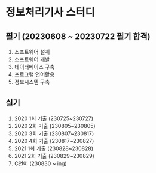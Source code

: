 # 정보처리기사 스터디

## 필기 (20230608 ~ 20230722 필기 합격)

1. 소프트웨어 설계
2. 소프트웨어 개발
3. 데이터베이스 구축
4. 프로그램 언어활용
5. 정보시스템 구축

## 실기

1. 2020 1회 기출 (230725~230727)
2. 2020 2회 기출 (230805~230805)
3. 2020 3회 기출 (230807~230817)
4. 2020 4회 기출 (230817~230827)
5. 2021 1회 기출 (230828~230828)
6. 2021 2회 기출 (230829~230829)
7. C언어 (230830 ~ ing)
